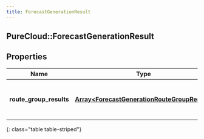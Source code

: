 ```yaml
---
title: ForecastGenerationResult
---
```

## PureCloud::ForecastGenerationResult

## Properties

|Name | Type | Description | Notes|
|------------ | ------------- | ------------- | -------------|
| **route_group_results** | [**Array&lt;ForecastGenerationRouteGroupResult&gt;**](ForecastGenerationRouteGroupResult.html) | Generation results, broken down by route group | [optional] |
{: class="table table-striped"}


